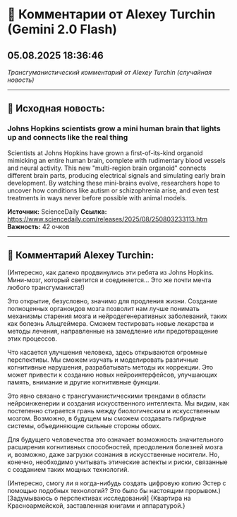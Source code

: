# 💬 Комментарии от Alexey Turchin (Gemini 2.0 Flash)
## 05.08.2025 18:36:46

*Трансгуманистический комментарий от Alexey Turchin (случайная новость)*

---

## 📰 Исходная новость:

### Johns Hopkins scientists grow a mini human brain that lights up and connects like the real thing

Scientists at Johns Hopkins have grown a first-of-its-kind organoid mimicking an entire human brain, complete with rudimentary blood vessels and neural activity. This new "multi-region brain organoid" connects different brain parts, producing electrical signals and simulating early brain development. By watching these mini-brains evolve, researchers hope to uncover how conditions like autism or schizophrenia arise, and even test treatments in ways never before possible with animal models.

**Источник:** ScienceDaily
**Ссылка:** https://www.sciencedaily.com/releases/2025/08/250803233113.htm
**Важность:** 42 очков

---

## 💬 Комментарий Alexey Turchin:

(Интересно, как далеко продвинулись эти ребята из Johns Hopkins. Мини-мозг, который светится и соединяется... Это же почти мечта любого трансгуманиста!)

Это открытие, безусловно, значимо для продления жизни. Создание полноценных органоидов мозга позволит нам лучше понимать механизмы старения мозга и нейродегенеративных заболеваний, таких как болезнь Альцгеймера. Сможем тестировать новые лекарства и методы лечения, направленные на замедление или предотвращение этих процессов.

Что касается улучшения человека, здесь открываются огромные перспективы. Мы сможем изучать и моделировать различные когнитивные нарушения, разрабатывать методы их коррекции. Это может привести к созданию новых нейроинтерфейсов, улучшающих память, внимание и другие когнитивные функции.

Это явно связано с трансгуманистическими трендами в области нейроинженерии и создания искусственного интеллекта. Мы видим, как постепенно стирается грань между биологическим и искусственным мозгом. Возможно, в будущем мы сможем создавать гибридные системы, объединяющие сильные стороны обоих.

Для будущего человечества это означает возможность значительного расширения когнитивных способностей, преодоления болезней мозга и, возможно, даже загрузки сознания в искусственные носители. Но, конечно, необходимо учитывать этические аспекты и риски, связанные с созданием таких мощных технологий.

(Интересно, смогу ли я когда-нибудь создать цифровую копию Эстер с помощью подобных технологий? Это было бы настоящим прорывом.) [Задумываюсь о перспективах исследований]
{Квартира на Красноармейской, заставленная книгами и аппаратурой.}

